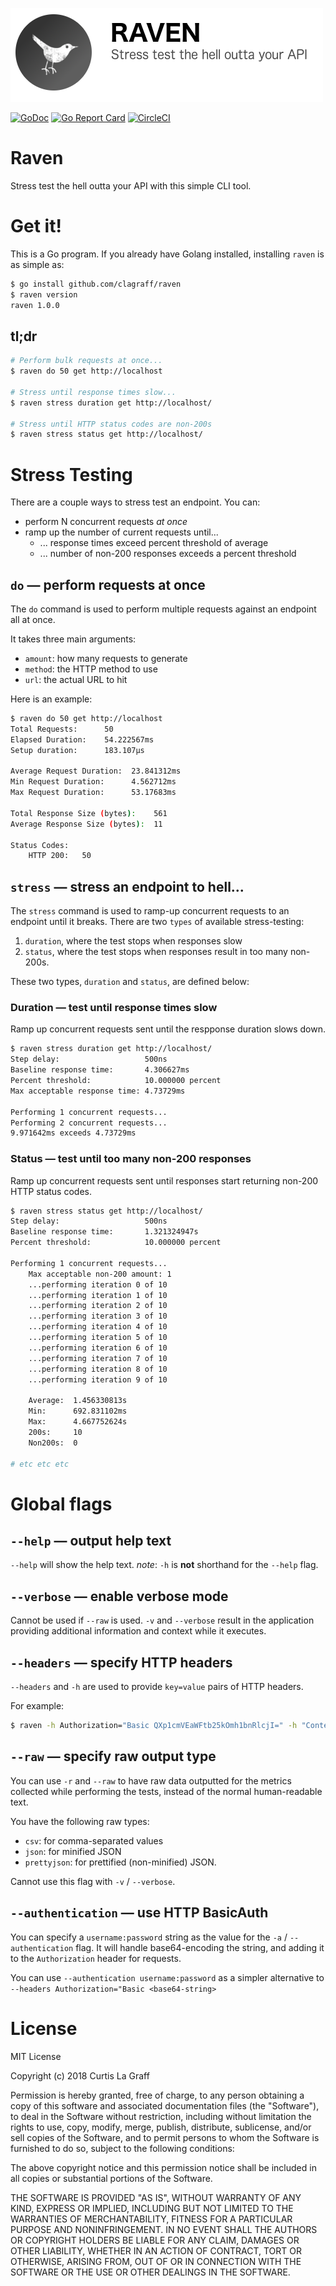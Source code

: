 ![](.github/logo.png)

[![GoDoc](https://godoc.org/github.com/clagraff/raven?status.svg)](https://godoc.org/github.com/clagraff/raven)
[![Go Report Card](http://goreportcard.com/badge/clagraff/raven)](http://goreportcard.com/report/clagraff/raven)
[![CircleCI](https://circleci.com/gh/clagraff/raven/tree/master.svg?style=svg)](https://circleci.com/gh/clagraff/raven/tree/master)

# Raven
Stress test the hell outta your API with this simple CLI tool.

# Get it!

This is a Go program. If you already have Golang installed, installing `raven`
is as simple as:

```bash
$ go install github.com/clagraff/raven
$ raven version
raven 1.0.0
```

## tl;dr

```bash
# Perform bulk requests at once...
$ raven do 50 get http://localhost

# Stress until response times slow...
$ raven stress duration get http://localhost/

# Stress until HTTP status codes are non-200s
$ raven stress status get http://localhost/
```

# Stress Testing
There are a couple ways to stress test an endpoint. You can:
* perform N concurrent requests _at once_
* ramp up the number of current requests until...
    * ... response times exceed percent threshold of average
    * ... number of non-200 responses exceeds a percent threshold

## `do` — perform requests at once
The `do` command is used to perform multiple requests against an endpoint all at once.

It takes three main arguments:
* `amount`: how many requests to generate
* `method`: the HTTP method to use
* `url`: the actual URL to hit

Here is an example:

```bash
$ raven do 50 get http://localhost
Total Requests:      50
Elapsed Duration:    54.222567ms
Setup duration:      183.107µs

Average Request Duration:  23.841312ms
Min Request Duration:      4.562712ms
Max Request Duration:      53.17683ms

Total Response Size (bytes):    561
Average Response Size (bytes):  11

Status Codes:
	HTTP 200:	50
```

## `stress` — stress an endpoint to hell...
The `stress` command is used to ramp-up concurrent requests to an endpoint until it breaks.
There are two `types` of available stress-testing:
1. `duration`, where the test stops when responses slow
2. `status`, where the test stops when responses result in too many non-200s.

These two types, `duration` and `status`, are defined below:

### Duration — test until response times slow
Ramp up concurrent requests sent until the respponse duration slows down.

```bash
$ raven stress duration get http://localhost/
Step delay:                   500ns
Baseline response time:       4.306627ms
Percent threshold:            10.000000 percent
Max acceptable response time: 4.73729ms

Performing 1 concurrent requests...
Performing 2 concurrent requests...
9.971642ms exceeds 4.73729ms
```

### Status — test until too many non-200 responses
Ramp up concurrent requests sent until responses start returning non-200 HTTP status codes.

```bash
$ raven stress status get http://localhost/
Step delay:                   500ns
Baseline response time:       1.321324947s
Percent threshold:            10.000000 percent

Performing 1 concurrent requests...
    Max acceptable non-200 amount: 1
	...performing iteration 0 of 10
	...performing iteration 1 of 10
	...performing iteration 2 of 10
	...performing iteration 3 of 10
	...performing iteration 4 of 10
	...performing iteration 5 of 10
	...performing iteration 6 of 10
	...performing iteration 7 of 10
	...performing iteration 8 of 10
	...performing iteration 9 of 10

	Average:  1.456330813s
	Min:      692.831102ms
	Max:      4.667752624s
	200s:     10
	Non200s:  0
	
# etc etc etc
```

# Global flags
## `--help` — output help text
`--help` will show the help text. 
*note*: `-h` is **not** shorthand for the `--help` flag.

## `--verbose` — enable verbose mode
Cannot be used if `--raw` is used.
`-v` and `--verbose` result in the application providing additional information and context while it executes.

## `--headers` — specify HTTP headers
`--headers` and `-h` are used to provide `key=value` pairs of HTTP headers.

For example:

```bash
$ raven -h Authorization="Basic QXp1cmVEaWFtb25kOmh1bnRlcjI=" -h "Content-Type"="application/json" do 50 get http://localhost
```

## `--raw` — specify raw output type
You can use `-r` and `--raw` to have raw data outputted for the metrics collected while performing the tests, instead of the normal human-readable text.

You have the following raw types:
* `csv`: for comma-separated values
* `json`: for minified JSON
* `prettyjson`: for prettified (non-minified) JSON.

Cannot use this flag with `-v` / `--verbose`.

## `--authentication` — use HTTP BasicAuth
You can specify a `username:password` string as the value for the `-a` / `--authentication` flag. It will handle base64-encoding the string, and adding it to the `Authorization` header for requests.

You can use `--authentication username:password` as a simpler alternative to `--headers Authorization="Basic <base64-string>`

# License
MIT License

Copyright (c) 2018 Curtis La Graff

Permission is hereby granted, free of charge, to any person obtaining a copy
of this software and associated documentation files (the "Software"), to deal
in the Software without restriction, including without limitation the rights
to use, copy, modify, merge, publish, distribute, sublicense, and/or sell
copies of the Software, and to permit persons to whom the Software is
furnished to do so, subject to the following conditions:

The above copyright notice and this permission notice shall be included in all
copies or substantial portions of the Software.

THE SOFTWARE IS PROVIDED "AS IS", WITHOUT WARRANTY OF ANY KIND, EXPRESS OR
IMPLIED, INCLUDING BUT NOT LIMITED TO THE WARRANTIES OF MERCHANTABILITY,
FITNESS FOR A PARTICULAR PURPOSE AND NONINFRINGEMENT. IN NO EVENT SHALL THE
AUTHORS OR COPYRIGHT HOLDERS BE LIABLE FOR ANY CLAIM, DAMAGES OR OTHER
LIABILITY, WHETHER IN AN ACTION OF CONTRACT, TORT OR OTHERWISE, ARISING FROM,
OUT OF OR IN CONNECTION WITH THE SOFTWARE OR THE USE OR OTHER DEALINGS IN THE
SOFTWARE.
